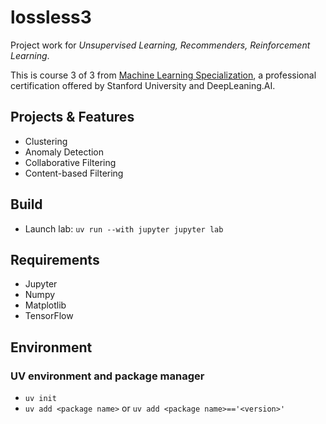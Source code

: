 # lossless3
Project work for *Unsupervised Learning, Recommenders, Reinforcement Learning*.

This is course 3 of 3 from [Machine Learning Specialization](https://online.stanford.edu/courses/soe-ymls-machine-learning-specialization), 
a professional certification offered by Stanford University and DeepLeaning.AI. 

## Projects & Features
* Clustering
* Anomaly Detection
* Collaborative Filtering
* Content-based Filtering

## Build
* Launch lab: `uv run --with jupyter jupyter lab`

## Requirements
* Jupyter
* Numpy
* Matplotlib
* TensorFlow

## Environment 

### UV environment and package manager
* `uv init`
* `uv add <package name>` or `uv add <package name>=='<version>'`